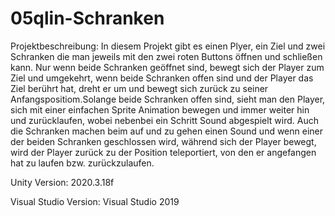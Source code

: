 # 05qlin-Schranken

Projektbeschreibung:
In diesem Projekt gibt es einen Plyer, ein Ziel und zwei Schranken die man jeweils mit den zwei roten Buttons öffnen und schließen kann. Nur wenn beide Schranken geöffnet sind, bewegt sich der Player zum Ziel und umgekehrt, wenn beide Schranken offen sind und der Player das Ziel berührt hat, dreht er um und bewegt sich zurück zu seiner Anfangspositiom.Solange beide Schranken offen sind, sieht man den Player, sich mit einer einfachen Sprite Animation bewegen und immer weiter hin und zurücklaufen, wobei nebenbei ein Schritt Sound abgespielt wird. Auch die Schranken machen beim auf und zu gehen einen Sound und wenn einer der beiden Schranken geschlossen wird, während sich der Player bewegt, wird der Player zurück zu der Position teleportiert, von den er angefangen hat zu laufen bzw. zurückzulaufen.

Unity Version: 2020.3.18f

Visual Studio Version: Visual Studio 2019
